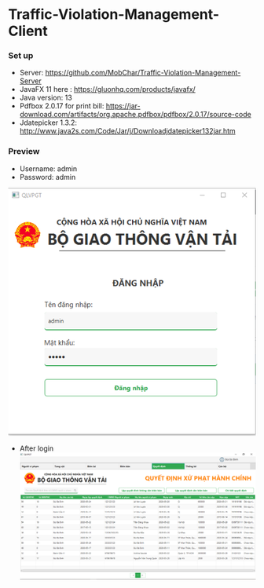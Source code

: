 # Traffic-Violation-Management-Client


### Set up
- Server: https://github.com/MobChar/Traffic-Violation-Management-Server
- JavaFX 11 here : https://gluonhq.com/products/javafx/
- Java version: 13
- Pdfbox 2.0.17 for print bill: https://jar-download.com/artifacts/org.apache.pdfbox/pdfbox/2.0.17/source-code
- Jdatepicker 1.3.2: http://www.java2s.com/Code/Jar/j/Downloadjdatepicker132jar.htm


### Preview
- Username: admin
- Password: admin



![GitHub Logo](/Capture.PNG)

- After login
![GitHub Logo](/Capture2.PNG)

